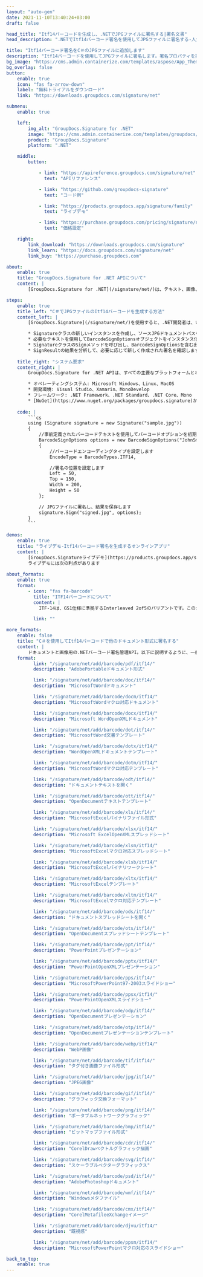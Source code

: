 ```yaml
---
layout: "auto-gen"
date: 2021-11-10T13:40:24+03:00
draft: false

head_title: "Itf14バーコードを生成し、.NETでJPGファイルに署名する|署名文書"
head_description: ".NETでItf14バーコード署名を使用してJPGファイルに署名する-人気のあるビジネスドキュメントや画像ファイル形式にバーコードを追加する."

title: "Itf14バーコード署名をC＃のJPGファイルに追加します"
description: "Itf14バーコードを使用してJPGファイルに署名します。署名プロパティを操作し、ニーズに合ったドキュメント内で高度な署名オプションを設定します."
bg_image: "https://cms.admin.containerize.com/templates/aspose/App_Themes/V3/images/bg/header1.png"
bg_overlay: false
button:
    enable: true
    icon: "fas fa-arrow-down"
    label: "無料トライアルをダウンロード"
    link: "https://downloads.groupdocs.com/signature/net"

submenu:
    enable: true

    left:
        img_alt: "GroupDocs.Signature for .NET"
        image: "https://cms.admin.containerize.com/templates/groupdocs/images/product-logos/90x90-noborder/groupdocs-signature-net.png"
        product: "GroupDocs.Signature"
        platform: ".NET"

    middle:
        button:

            - link: "https://apireference.groupdocs.com/signature/net"
              text: "APIリファレンス"

            - link: "https://github.com/groupdocs-signature"
              text: "コード例"

            - link: "https://products.groupdocs.app/signature/family"
              text: "ライブデモ"

            - link: "https://purchase.groupdocs.com/pricing/signature/net"
              text: "価格設定"

    right:
        link_download: "https://downloads.groupdocs.com/signature"
        link_learn: "https://docs.groupdocs.com/signature/net"
        link_buy: "https://purchase.groupdocs.com"

about:
    enable: true
    title: "GroupDocs.Signature for .NET APIについて"
    content: |
        [GroupDocs.Signature for .NET](/signature/net/)は、テキスト、画像、バーコード、スタンプ、フォームフィールド、QRコード、メタデータなどのさまざまな署名タイプを使用してデジタルドキュメントに電子署名するネイティブ.NETAPIです。ユーザーは、PDF、Microsoft Word、Excelワークシート、PowerPointプレゼンテーション、Adobe Photoshop、メタファイル、および画像ファイル形式内のデジタル署名を追加、編集、検証、削除、および検索でき、必要に応じて署名プロパティをカスタマイズするための追加サポートがあります。

steps:
    enable: true
    title_left: "C＃でJPGファイルのItf14バーコードを生成する方法"
    content_left: |
        [GroupDocs.Signature](/signature/net/)を使用すると、.NET開発者は、いくつかの簡単な手順を実行することで、アプリケーション内のJPGファイルにItf14バーコードを簡単に追加できます。

        * Signatureクラスの新しいインスタンスを作成し、ソースJPGドキュメントパスをコンストラクターパラメーターとして渡します。
        * 必要なテキストを使用してBarcodeSignOptionsオブジェクトをインスタンス化し、EncodeTypeプロパティをITF14に設定します。
        * SignatureクラスのSignメソッドを呼び出し、BarcodeSignOptionsを含む出力JPGファイル名を渡します。
        * SignResultの結果を分析して、必要に応じて新しく作成された署名を確認します。
        
    title_right: "システム要求"
    content_right: |
        GroupDocs.Signature for .NET APIは、すべての主要なプラットフォームとオペレーティングシステムでサポートされています。以下のコードを実行する前に、システムに次の前提条件がインストールされていることを確認してください。

        * オペレーティングシステム: Microsoft Windows、Linux、MacOS
        * 開発環境: Visual Studio、Xamarin、MonoDevelop
        * フレームワーク: .NET Framework、.NET Standard、.NET Core、Mono
        * [NuGet](https://www.nuget.org/packages/groupdocs.signature)からGroupDocs.Signaturefor.NETの最新バージョンをダウンロードします
        
    code: |
        ```cs
        using (Signature signature = new Signature("sample.jpg"))
        {
            //事前定義されたバーコードテキストを使用してバーコードオプションを初期化します
            BarcodeSignOptions options = new BarcodeSignOptions("JohnSmith")
            {
                //バーコードエンコーディングタイプを設定します
                EncodeType = BarcodeTypes.ITF14,

                //署名の位置を設定します
                Left = 50,
                Top = 150,
                Width = 200,
                Height = 50
            };

            // JPGファイルに署名し、結果を保存します 
            signature.Sign("signed.jpg", options);
        }
        ```
        
demos:
    enable: true
    title: "ライブデモ-Itf14バーコード署名を生成するオンラインアプリ"
    content: |
        [GroupDocs.Signatureライブデモ](https://products.groupdocs.app/signature/family)サイトにアクセスして、今すぐItf14バーコードをJPGファイルに追加してください。  
        ライブデモには次の利点があります
        
about_formats:
    enable: true
    format:
        - icon: "fas fa-barcode"
          title: "ITF14バーコードについて"
          content: |
            ITF-14は、GS1仕様に準拠するInterleaved 2of5のバリアントです。このシンボル体系は、輸送および輸送ロジスティクスに世界的に使用されています。 ITF-14は、（可変長ではなく）常に14文字をエンコードし、常にチェックディジットを使用するという点で、Interleaved 2of5とは異なります。

          link: ""

more_formats:
    enable: false
    title: "C＃を使用してItf14バーコードで他のドキュメント形式に署名する"
    content: |
        ドキュメントと画像用の.NETバーコード署名管理API。以下に説明するように、一般的なファイル形式のいくつかにバーコード署名を追加します。
    format: 
          link: "/signature/net/add/barcode/pdf/itf14/"
          description: "AdobePortableドキュメント形式"

          link: "/signature/net/add/barcode/doc/itf14/"
          description: "MicrosoftWordドキュメント"

          link: "/signature/net/add/barcode/docm/itf14/"
          description: "MicrosoftWordマクロ対応ドキュメント"

          link: "/signature/net/add/barcode/docx/itf14/"
          description: "Microsoft WordOpenXMLドキュメント"

          link: "/signature/net/add/barcode/dot/itf14/"
          description: "MicrosoftWord文書テンプレート"

          link: "/signature/net/add/barcode/dotx/itf14/"
          description: "WordOpenXMLドキュメントテンプレート"

          link: "/signature/net/add/barcode/dotm/itf14/"
          description: "MicrosoftWordマクロ対応テンプレート"       

          link: "/signature/net/add/barcode/odt/itf14/"
          description: "ドキュメントテキストを開く"

          link: "/signature/net/add/barcode/ott/itf14/"
          description: "OpenDocumentテキストテンプレート"

          link: "/signature/net/add/barcode/xls/itf14/"
          description: "MicrosoftExcelバイナリファイル形式"

          link: "/signature/net/add/barcode/xlsx/itf14/"
          description: "Microsoft ExcelOpenXMLスプレッドシート"

          link: "/signature/net/add/barcode/xlsm/itf14/"
          description: "MicrosoftExcelマクロ対応スプレッドシート"

          link: "/signature/net/add/barcode/xlsb/itf14/"
          description: "MicrosoftExcelバイナリワークシート"

          link: "/signature/net/add/barcode/xltx/itf14/"
          description: "MicrosoftExcelテンプレート"

          link: "/signature/net/add/barcode/xltm/itf14/"
          description: "MicrosoftExcelマクロ対応テンプレート"

          link: "/signature/net/add/barcode/ods/itf14/"
          description: "ドキュメントスプレッドシートを開く"

          link: "/signature/net/add/barcode/ots/itf14/"
          description: "OpenDocumentスプレッドシートテンプレート"

          link: "/signature/net/add/barcode/ppt/itf14/"
          description: "PowerPointプレゼンテーション"

          link: "/signature/net/add/barcode/pptx/itf14/"
          description: "PowerPointOpenXMLプレゼンテーション"

          link: "/signature/net/add/barcode/pps/itf14/"
          description: "MicrosoftPowerPoint97-2003スライドショー"

          link: "/signature/net/add/barcode/ppsx/itf14/"
          description: "PowerPointOpenXMLスライドショー"                              

          link: "/signature/net/add/barcode/odp/itf14/"
          description: "OpenDocumentプレゼンテーション"

          link: "/signature/net/add/barcode/otp/itf14/"
          description: "OpenDocumentプレゼンテーションテンプレート"

          link: "/signature/net/add/barcode/webp/itf14/"
          description: "WebP画像"

          link: "/signature/net/add/barcode/tif/itf14/"
          description: "タグ付き画像ファイル形式"

          link: "/signature/net/add/barcode/jpg/itf14/"
          description: "JPEG画像"

          link: "/signature/net/add/barcode/gif/itf14/"
          description: "グラフィック交換フォーマット"

          link: "/signature/net/add/barcode/png/itf14/"
          description: "ポータブルネットワークグラフィック"

          link: "/signature/net/add/barcode/bmp/itf14/"
          description: "ビットマップファイル形式"

          link: "/signature/net/add/barcode/cdr/itf14/"
          description: "CorelDrawベクトルグラフィック描画"

          link: "/signature/net/add/barcode/svg/itf14/"
          description: "スケーラブルベクターグラフィックス"

          link: "/signature/net/add/barcode/psd/itf14/"
          description: "AdobePhotoshopドキュメント"

          link: "/signature/net/add/barcode/wmf/itf14/"
          description: "Windowsメタファイル"        

          link: "/signature/net/add/barcode/cmx/itf14/"
          description: "CorelMetafileeXchangeイメージ"

          link: "/signature/net/add/barcode/djvu/itf14/"
          description: "既視感"

          link: "/signature/net/add/barcode/ppsm/itf14/"
          description: "MicrosoftPowerPointマクロ対応のスライドショー"

back_to_top:
    enable: true
---
```

